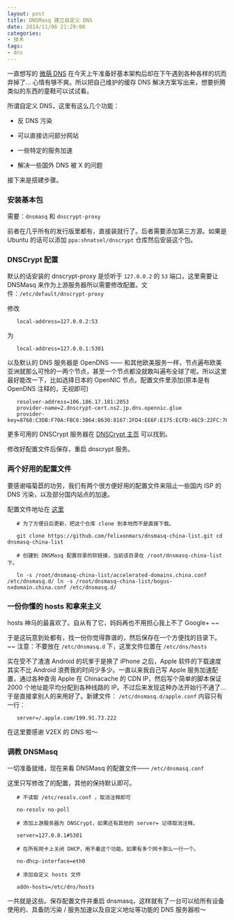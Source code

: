 ```yaml
---
layout: post
title: DNSMasq 建立自定义 DNS
date: 2014/11/06 21:29:00
categories: 
- 技术
tags: 
- dns
---
```


一直想写的 [ 微萌 DNS][1] 在今天上午准备好基本架构后却在下午遇到各种各样的坑而弃掉了… 心情有够不爽。所以把自己维护的缓存 DNS 解决方案写出来，想要折腾类似的东西的童鞋可以试试看。

所谓自定义 DNS，这里有这么几个功能：

*   反 DNS 污染

*   可以直接访问部分网站

*   一些特定的服务加速

*   解决一些国外 DNS 被 X 的问题

接下来是搭建步骤。

### 安装基本包

需要：`dnsmasq` 和 `dnscrypt-proxy`

前者在几乎所有的发行版里都有，直接装就行了。后者需要添加第三方源。如果是 Ubuntu 的话可以添加 `ppa:shnatsel/dnscrypt` 仓库然后安装这个包。

### DNSCrypt 配置

默认的话安装的 dnscrypt-proxy 是侦听于 `127.0.0.2` 的 `53` 端口，这里需要让 DNSMasq 来作为上游服务器所以需要修改配置。文件：`/etc/default/dnscrypt-proxy`

修改
```
   local-address=127.0.0.2:53
```

为
```
   local-address=127.0.0.1:5301
```

以及默认的 DNS 服务器是 OpenDNS —— 和其他欧美服务一样，节点遍布欧美亚洲就那么可怜的一两个节点，甚至一个节点都没就敢叫遍布全球了呢。所以这里最好能改一下，比如选择日本的 OpenNIC 节点。配置文件里添加(原本是有 OpenDNS 注释的，无视即可)
```
   resolver-address=106.186.17.181:2053
   provider-name=2.dnscrypt-cert.ns2.jp.dns.opennic.glue
   provider-key=8768:C3DB:F70A:FBC6:3B64:8630:8167:2FD4:EE6F:E175:ECFD:46C9:22FC:7674:A1AC:2E2A
```   

更多可用的 DNSCrypt 服务器在 [DNSCrypt 主页][2] 可以找到。

修改好配置文件后保存，重启 dnscrypt 服务。

### 两个好用的配置文件

要感谢喵菊苣的功劳，我们有两个很方便好用的配置文件来阻止一些国内 ISP 的 DNS 污染，以及部分国内站点的加速。

配置文件地址在 [ 这里][3]
```
   # 为了方便日后更新，把这个仓库 clone 到本地而不是直接下载。
   
   git clone https://github.com/felixonmars/dnsmasq-china-list.git cd dnsmasq-china-list
   
   # 创建到 DNSMasq 配置目录的软链接，当前该目录在 /root/dnsmasq-china-list 下。
   
   ln -s /root/dnsmasq-china-list/accelerated-domains.china.conf /etc/dnsmasq.d/ ln -s /root/dnsmasq-china-list/bogus-nxdomain.china.conf /etc/dnsmasq.d/ 
```

### 一份你懂的 hosts 和拿来主义

hosts 神马的最喜欢了。自从有了它，妈妈再也不用担心我上不了 Google+ ~~

于是这玩意到处都有，找一份你觉得靠谱的，然后保存在一个方便找的目录下。~~ 注意：不要放在 `/etc/dnsmasq.d` 下，这里文件位置在 `/etc/dns/hosts`

实在受不了渣渣 Android 的坑爹于是换了 iPhone 之后，Apple 软件的下载速度其实不比 Android 浪费我的时间少多少。一直以来我自己写 Apple 服务加速配置，通过各种查询 Apple 在 Chinacache 的 CDN IP，然后写个简单的脚本保证 2000 个地址能平均分配到各种线路的 IP。不过后来发现这种办法开始行不通了… 于是直接拿别人的来用好了。新建文件： `/etc/dnsmasq.d/apple.conf` 内容只有一行：
```
   server=/.apple.com/199.91.73.222
```

在这里要感谢 V2EX 的 DNS 啦～

### 调教 DNSMasq

一切准备就绪，现在来看 DNSMasq 的配置文件—— `/etc/dnsmasq.conf`

这里只写修改了的配置，其他的保持默认即可。
```
   # 不读取 /etc/resolv.conf ，取消注释即可
   
   no-resolv no-poll
   
   # 添加上游服务器为 DNSCrypt，如果还有其他的 server= 记得取消注释。
   
   server=127.0.0.1#5301
   
   # 在所有网卡上关闭 DHCP，用不着这个功能。如果有多个网卡那么一行一个。
   
   no-dhcp-interface=eth0
   
   # 添加自定义 hosts 文件
   
   addn-hosts=/etc/dns/hosts 
``` 

一共就是这些。保存配置文件并重启 dnsmasq，这样就有了一台可以给所有设备使用的、具备防污染 / 服务加速以及自定义地址等功能的 DNS 服务器啦～

[1]: https://github.com/phoenixlzx/micromoedns

[2]: http://dnscrypt.org/

[3]: https://github.com/felixonmars/dnsmasq-china-list

